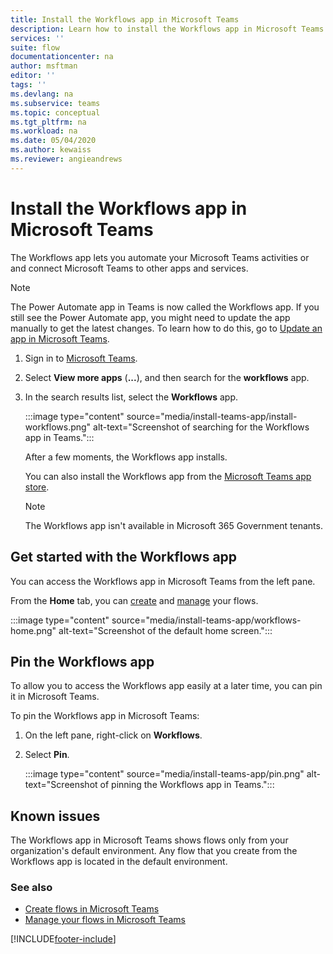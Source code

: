 ```yaml
---
title: Install the Workflows app in Microsoft Teams
description: Learn how to install the Workflows app in Microsoft Teams.
services: ''
suite: flow
documentationcenter: na
author: msftman
editor: ''
tags: ''
ms.devlang: na
ms.subservice: teams
ms.topic: conceptual
ms.tgt_pltfrm: na
ms.workload: na
ms.date: 05/04/2020
ms.author: kewaiss
ms.reviewer: angieandrews
---
```


# Install the Workflows app in Microsoft Teams

The Workflows app lets you automate your Microsoft Teams activities or and connect Microsoft Teams to other apps and services.

> [!NOTE]
> The Power Automate app in Teams is now called the Workflows app. If you still see the Power Automate app, you might need to update the app manually to get the latest changes. To learn how to do this, go to [Update an app in Microsoft Teams](https://support.microsoft.com/office/update-an-app-in-microsoft-teams-3d53d136-5c5d-4dfa-9602-01e6fdd8015b).

1. Sign in to [Microsoft Teams](https://teams.microsoft.com).
1. Select **View more apps** (**...**), and then search for the **workflows** app.
1. In the search results list, select the **Workflows** app.

    :::image type="content" source="media/install-teams-app/install-workflows.png" alt-text="Screenshot of searching for the Workflows app in Teams.":::

    After a few moments, the Workflows app installs.

    You can also install the Workflows app from the [Microsoft Teams app store](https://teams.microsoft.com/l/app/c3a1996d-db0f-4857-a6ea-7aabf0266b00?source=store-copy-link).

    > [!NOTE]
    > The Workflows app isn't available in Microsoft 365 Government tenants.

## Get started with the Workflows app

You can access the Workflows app in Microsoft Teams from the left pane.

From the **Home** tab, you can [create](./teams-app-create.md) and [manage](./teams-app-home.md) your flows.

:::image type="content" source="media/install-teams-app/workflows-home.png" alt-text="Screenshot of the default home screen.":::

## Pin the Workflows app

To allow you to access the Workflows app easily at a later time, you can pin it in Microsoft Teams.

To pin the Workflows app in Microsoft Teams:

1. On the left pane, right-click on **Workflows**.
1. Select **Pin**.

    :::image type="content" source="media/install-teams-app/pin.png" alt-text="Screenshot of pinning the Workflows app in Teams.":::

## Known issues

The Workflows app in Microsoft Teams shows flows only from your organization's default environment. Any flow that you create from the Workflows app is located in the default environment.

### See also

- [Create flows in Microsoft Teams](./teams-app-create.md)
- [Manage your flows in Microsoft Teams](./teams-app-home.md)

[!INCLUDE[footer-include](../includes/footer-banner.md)]
